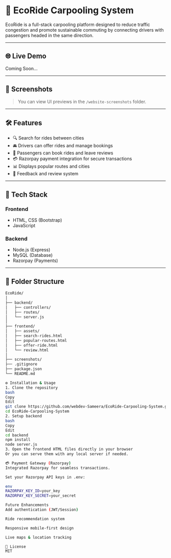 # 🚗 EcoRide Carpooling System

EcoRide is a full-stack carpooling platform designed to reduce traffic congestion and promote sustainable commuting by connecting drivers with passengers headed in the same direction.

---

## 🌐 Live Demo

Coming Soon...

---

## 📸 Screenshots

> You can view UI previews in the `/website-screenshots` folder.

---

## 🛠️ Features

- 🔍 Search for rides between cities
- 🚘 Drivers can offer rides and manage bookings
- 📅 Passengers can book rides and leave reviews
- 💳 Razorpay payment integration for secure transactions
- 📊 Displays popular routes and cities
- 💬 Feedback and review system

---

## 🧩 Tech Stack

### Frontend
- HTML, CSS (Bootstrap)
- JavaScript

### Backend
- Node.js (Express)
- MySQL (Database)
- Razorpay (Payments)

---

## 📂 Folder Structure

```bash
EcoRide/
│
├── backend/
│   ├── controllers/
│   ├── routes/
│   └── server.js
│
├── frontend/
│   ├── assets/
│   ├── search-rides.html
│   ├── popular-routes.html
│   ├── offer-ride.html
│   └── review.html
│
├── screenshots/
├── .gitignore
├── package.json
└── README.md

⚙️ Installation & Usage
1. Clone the repository
bash
Copy
Edit
git clone https://github.com/webdev-Sameera/EcoRide-Carpooling-System.git
cd EcoRide-Carpooling-System
2. Setup backend
bash
Copy
Edit
cd backend
npm install
node server.js
3. Open the frontend HTML files directly in your browser
Or you can serve them with any local server if needed.

💳 Payment Gateway (Razorpay)
Integrated Razorpay for seamless transactions.

Set your Razorpay API keys in .env:

env
RAZORPAY_KEY_ID=your_key
RAZORPAY_KEY_SECRET=your_secret

Future Enhancements
Add authentication (JWT/Session)

Ride recommendation system

Responsive mobile-first design

Live maps & location tracking

📄 License
MIT

